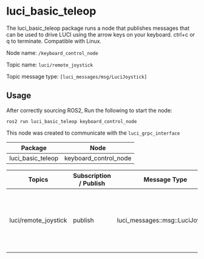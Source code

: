 # luci_basic_teleop

The luci_basic_teleop package runs a node that publishes messages that can be used to drive LUCI using the arrow keys on your keyboard. ctrl+c or q to terminate. Compatible with Linux.

Node name: `/keyboard_control_node`

Topic name: `luci/remote_joystick`

Topic message type: `[luci_messages/msg/LuciJoystick]`

## Usage ##

After correctly sourcing ROS2, Run the following to start the node:

`ros2 run luci_basic_teleop keyboard_control_node`

This node was created to communicate with the `luci_grpc_interface`



| Package | Node |
|---------|------|
| luci_basic_teleop | keyboard_control_node |

| Topics | Subscription / Publish | Message Type | Description |
|--------|------------------------|--------------|-------------|
| luci/remote_joystick | publish | luci_messages::msg::LuciJoystick | The remote JS values that are processed by LUCI for remote drive operations

